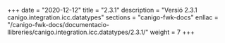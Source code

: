 +++
date        = "2020-12-12"
title       = "2.3.1"
description = "Versió 2.3.1 canigo.integration.icc.datatypes"
sections    = "canigo-fwk-docs"
enllac		= "/canigo-fwk-docs/documentacio-llibreries/canigo.integration.icc.datatypes/2.3.1/"
weight		= 7
+++
